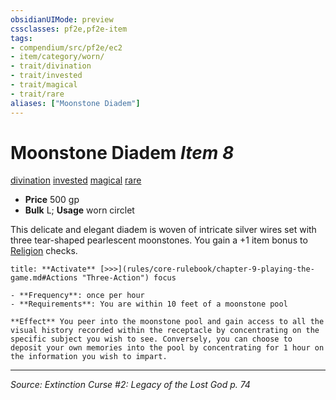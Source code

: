```yaml
---
obsidianUIMode: preview
cssclasses: pf2e,pf2e-item
tags:
- compendium/src/pf2e/ec2
- item/category/worn/
- trait/divination
- trait/invested
- trait/magical
- trait/rare
aliases: ["Moonstone Diadem"]
---
```

# Moonstone Diadem *Item 8*  
[divination](rules/traits/divination.md "Divination School Trait")  [invested](rules/traits/invested.md "Invested Item Trait")  [magical](rules/traits/magical.md "Magical Item Trait")  [rare](rules/traits/rare.md "Rare Rarity Trait")  

- **Price** 500 gp
- **Bulk** L; **Usage** worn circlet

This delicate and elegant diadem is woven of intricate silver wires set with three tear-shaped pearlescent moonstones. You gain a +1 item bonus to [Religion](compendium/skills.md#Religion) checks.

```ad-embed-ability
title: **Activate** [>>>](rules/core-rulebook/chapter-9-playing-the-game.md#Actions "Three-Action") focus

- **Frequency**: once per hour
- **Requirements**: You are within 10 feet of a moonstone pool

**Effect** You peer into the moonstone pool and gain access to all the visual history recorded within the receptacle by concentrating on the specific subject you wish to see. Conversely, you can choose to deposit your own memories into the pool by concentrating for 1 hour on the information you wish to impart.
```


---
*Source: Extinction Curse #2: Legacy of the Lost God p. 74*